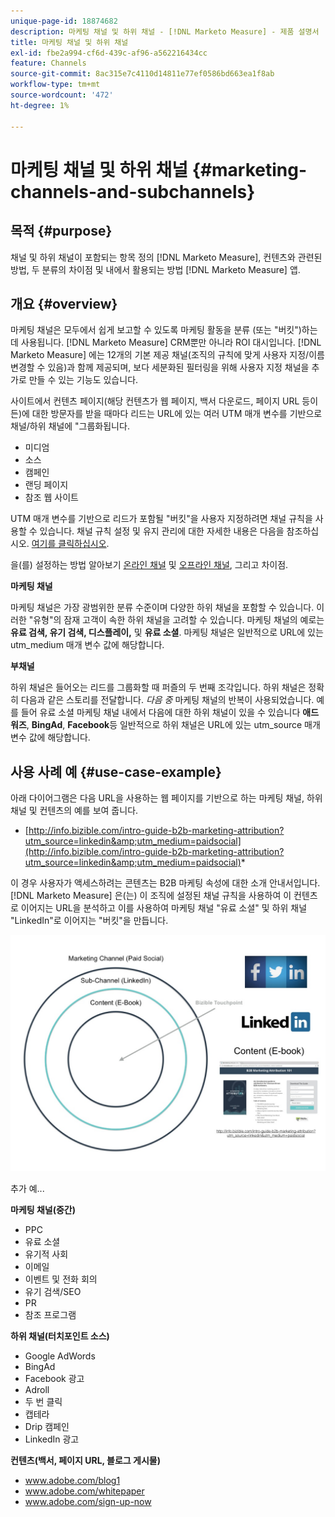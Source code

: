 ```yaml
---
unique-page-id: 18874682
description: 마케팅 채널 및 하위 채널 - [!DNL Marketo Measure] - 제품 설명서
title: 마케팅 채널 및 하위 채널
exl-id: fbe2a994-cf6d-439c-af96-a562216434cc
feature: Channels
source-git-commit: 8ac315e7c4110d14811e77ef0586bd663ea1f8ab
workflow-type: tm+mt
source-wordcount: '472'
ht-degree: 1%

---
```


# 마케팅 채널 및 하위 채널 {#marketing-channels-and-subchannels}

## 목적 {#purpose}

채널 및 하위 채널이 포함되는 항목 정의 [!DNL Marketo Measure], 컨텐츠와 관련된 방법, 두 분류의 차이점 및 내에서 활용되는 방법 [!DNL Marketo Measure] 앱.

## 개요 {#overview}

마케팅 채널은 모두에서 쉽게 보고할 수 있도록 마케팅 활동을 분류 (또는 &quot;버킷&quot;)하는 데 사용됩니다. [!DNL Marketo Measure] CRM뿐만 아니라 ROI 대시입니다. [!DNL Marketo Measure] 에는 12개의 기본 제공 채널(조직의 규칙에 맞게 사용자 지정/이름 변경할 수 있음)과 함께 제공되며, 보다 세분화된 필터링을 위해 사용자 지정 채널을 추가로 만들 수 있는 기능도 있습니다.

사이트에서 컨텐츠 페이지(해당 컨텐츠가 웹 페이지, 백서 다운로드, 페이지 URL 등이든)에 대한 방문자를 받을 때마다 리드는 URL에 있는 여러 UTM 매개 변수를 기반으로 채널/하위 채널에 &quot;그룹화됩니다.

* 미디엄
* 소스
* 캠페인
* 랜딩 페이지
* 참조 웹 사이트

UTM 매개 변수를 기반으로 리드가 포함될 &quot;버킷&quot;을 사용자 지정하려면 채널 규칙을 사용할 수 있습니다. 채널 규칙 설정 및 유지 관리에 대한 자세한 내용은 다음을 참조하십시오. [여기를 클릭하십시오](/help/channel-tracking-and-setup/online-channels/online-custom-channel-setup.md).

을(를) 설정하는 방법 알아보기 [온라인 채널](/help/channel-tracking-and-setup/online-channels/online-custom-channel-setup.md) 및 [오프라인 채널](/help/channel-tracking-and-setup/offline-channels/offline-custom-channel-setup.md), 그리고 차이점.

**마케팅 채널**

마케팅 채널은 가장 광범위한 분류 수준이며 다양한 하위 채널을 포함할 수 있습니다. 이러한 &quot;유형&quot;의 잠재 고객이 속한 하위 채널을 고려할 수 있습니다. 마케팅 채널의 예로는 **유료 검색, 유기 검색, 디스플레이,** 및 **유료 소셜**. 마케팅 채널은 일반적으로 URL에 있는 utm_medium 매개 변수 값에 해당합니다.

**부채널**

하위 채널은 들어오는 리드를 그룹화할 때 퍼즐의 두 번째 조각입니다. 하위 채널은 정확히 다음과 같은 스토리를 전달합니다. _다음 중_ 마케팅 채널의 반복이 사용되었습니다. 예를 들어 유료 소셜 마케팅 채널 내에서 다음에 대한 하위 채널이 있을 수 있습니다 **애드워즈**, **BingAd**, **Facebook**&#x200B;등 일반적으로 하위 채널은 URL에 있는 utm_source 매개 변수 값에 해당합니다.

## 사용 사례 예 {#use-case-example}

아래 다이어그램은 다음 URL을 사용하는 웹 페이지를 기반으로 하는 마케팅 채널, 하위 채널 및 컨텐츠의 예를 보여 줍니다.

* [http://info.bizible.com/intro-guide-b2b-marketing-attribution?utm_source=linkedin&amp;utm_medium=paidsocial](http://info.bizible.com/intro-guide-b2b-marketing-attribution?utm_source=linkedin&amp;utm_medium=paidsocial)*

이 경우 사용자가 액세스하려는 콘텐츠는 B2B 마케팅 속성에 대한 소개 안내서입니다. [!DNL Marketo Measure] 은(는) 이 조직에 설정된 채널 규칙을 사용하여 이 컨텐츠로 이어지는 URL을 분석하고 이를 사용하여 마케팅 채널 &quot;유료 소셜&quot; 및 하위 채널 &quot;LinkedIn&quot;로 이어지는 &quot;버킷&quot;을 만듭니다.

![](assets/1.jpg)

추가 예...

**마케팅 채널(중간)**

* PPC
* 유료 소셜
* 유기적 사회
* 이메일
* 이벤트 및 전화 회의
* 유기 검색/SEO
* PR
* 참조 프로그램

**하위 채널(터치포인트 소스)**

* Google AdWords
* BingAd
* Facebook 광고
* Adroll
* 두 번 클릭
* 캡테라
* Drip 캠페인
* LinkedIn 광고

**컨텐츠(백서, 페이지 URL, 블로그 게시물)**

* www.adobe.com/blog1
* www.adobe.com/whitepaper
* www.adobe.com/sign-up-now
